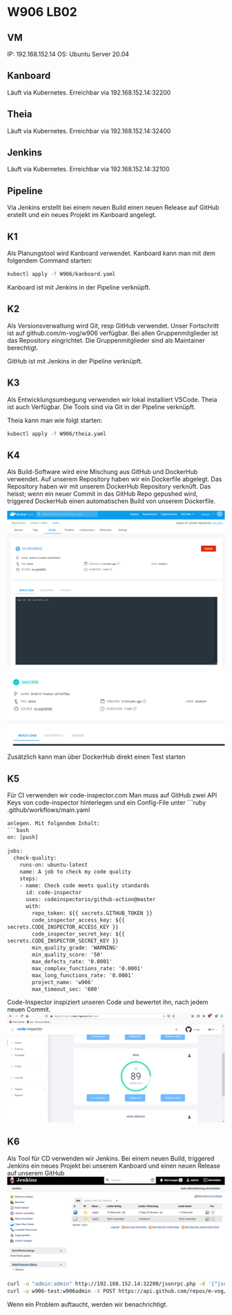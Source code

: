 # W906 LB02

## VM
IP: 192.168.152.14
OS: Ubuntu Server 20.04

## Kanboard
Läuft via Kubernetes.
Erreichbar via 192.168.152.14:32200

## Theia
Läuft via Kubernetes.
Erreichbar via 192.168.152.14:32400

## Jenkins
Läuft via Kubernetes.
Erreichbar via 192.168.152.14:32100

## Pipeline
Via Jenkins erstellt bei einem neuen Build einen neuen Release auf GitHub erstellt und ein neues Projekt im Kanboard angelegt.

## K1
Als Planungstool wird Kanboard verwendet.
Kanboard kann man mit dem folgendem Command starten:
```bash
kubectl apply -f W906/kanboard.yaml
```
Kanboard ist mit Jenkins in der Pipeline verknüpft.

## K2
Als Versionsverwaltung wird Git, resp GitHub verwendet. Unser Fortschritt ist auf github.com/m-vog/w906 verfügbar.
Bei allen Gruppenmitglieder ist das Repository eingrichtet. Die Gruppenmitglieder sind als Maintainer berechtigt.

GitHub ist mit Jenkins in der Pipeline verknüpft.

## K3
Als Entwicklungsumbegung verwenden wir lokal installiert VSCode. Theia ist auch Verfügbar.
Die Tools sind via Git in der Pipeline verknüpft.

Theia kann man wie folgt starten:
```bash
kubectl apply -f W906/theia.yaml
```

## K4
Als Build-Software wird eine Mischung aus GitHub und DockerHub verwendet.
Auf unserem Repository haben wir ein Dockerfile abgelegt. Das Repository haben wir mit unserem DockerHub Repository verknüft. Das heisst; wenn ein neuer Commit in das GitHub Repo gepushed wird, triggered DockerHub einen automatischen Build von unserem Dockerfile.

![DockerHub build](https://github.com/m-vog/W906/blob/master/img/dockerhub.PNG)
![DockerHub build](https://github.com/m-vog/W906/blob/master/img/docker_success.PNG)

Zusätzlich kann man über DockerHub direkt einen Test starten

## K5
Für CI verwenden wir code-inspector.com Man muss auf GitHub zwei API Keys von code-inspector hinterlegen und ein Config-File unter ```ruby
.github/workflows/main.yaml
```
anlegen. Mit folgendem Inhalt:
```bash
on: [push]

jobs:
  check-quality:
    runs-on: ubuntu-latest
    name: A job to check my code quality
    steps:
    - name: Check code meets quality standards
      id: code-inspector
      uses: codeinspectorio/github-action@master
      with:
        repo_token: ${{ secrets.GITHUB_TOKEN }}
        code_inspector_access_key: ${{ secrets.CODE_INSPECTOR_ACCESS_KEY }}
        code_inspector_secret_key: ${{ secrets.CODE_INSPECTOR_SECRET_KEY }}
        min_quality_grade: 'WARNING'
        min_quality_score: '50'
        max_defects_rate: '0.0001'
        max_complex_functions_rate: '0.0001'
        max_long_functions_rate: '0.0001'
        project_name: 'w906'
        max_timeout_sec: '600'
```
Code-Inspector inspiziert unseren Code und bewertet ihn, nach jedem neuen Commit.
![Code Inspector](https://github.com/m-vog/W906/blob/master/img/code_inspector.PNG)


## K6
Als Tool für CD verwenden wir Jenkins. Bei einem neuen Build, triggered Jenkins ein neues Projekt bei unserem Kanboard und einen neuen Release auf unserem GitHub
![Jenkins build](https://github.com/m-vog/W906/blob/master/img/jenkins_build.PNG)

```bash
curl -u "admin:admin" http://192.168.152.14:32200/jsonrpc.php -d '{"jsonrpc": "2.0","method": "createMyPrivateProject","id": 1271584269,"params": ["test01"]}'
curl -u w906-test:w906admin -X POST https://api.github.com/repos/m-vog/W906/releases -d '{ "tag_name": "v0.2.1", "target_commitish": "master", "name": "v1.0.1", "body": "Description of the release", "draft": false,  "prerelease": false }'
```
Wenn ein Problem auftaucht, werden wir benachrichtigt.